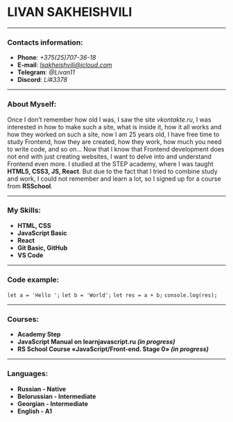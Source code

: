 # LIVAN SAKHEISHVILI #
___
### Contacts information: ####
* __Phone__: *+375(25)707-36-18*
* __E-mail__: *lsakheishvili@icloud.com*
* __Telegram__: *@Livan11*
* __Discord__: *Li#3378*
>
___
### About Myself: ###
Once I don’t remember how old I was, I saw the site *vkontakte.ru*, I was interested in how to make such a site, what is inside it, how it all works and how they worked on such a site, now I am 25 years old, I have free time to study Frontend, how they are created, how they work, how much you need to write code, and so on... Now that I know that Frontend development does not end with just creating websites, I want to delve into and understand Frontend even more. I studied at the STEP academy, where I was taught __HTML5, CSS3, JS, React__. But due to the fact that I tried to combine study and work, I could not remember and learn a lot, so I signed up for a course from __RSSchool__.
___
### My Skills: ###
* __HTML, CSS__
* __JavaScript Basic__
* __React__
* __Git Basic, GitHub__
* __VS Code__
>
___
### Code example: ###
`` let a = 'Hello '; ``
`` let b = 'World'; ``
`` let res = a + b; ``
`` console.log(res); ``
___
### Courses: ###
* __Academy Step__
* __JavaScript Manual on learnjavascript.ru *(in progress)*__
* __RS School Course «JavaScript/Front-end. Stage 0» *(in progress)*__
>
___
### Languages: ###
* __Russian - Native__
* __Belorussian - Intermediate__
* __Georgian - Intermediate__
* __English - А1__